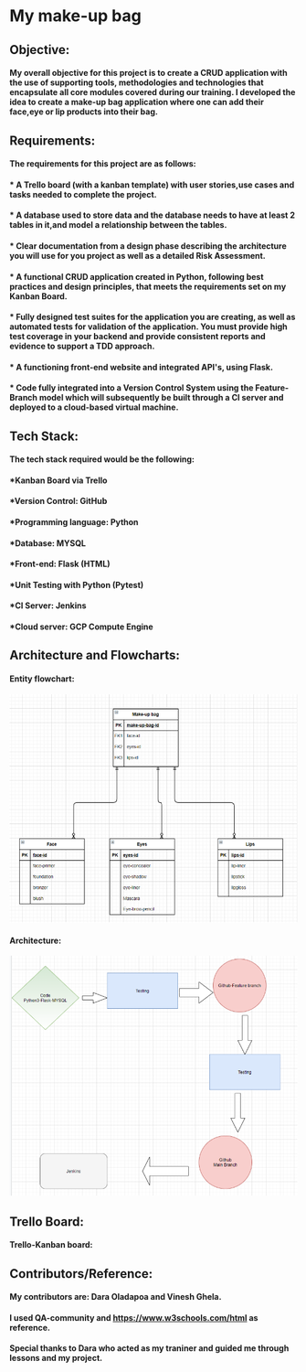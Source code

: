 # **My make-up bag**

## **Objective:**

#### My overall objective for this project is to create a CRUD application with the use of supporting tools, methodologies and technologies that encapsulate all core modules covered during our training. I developed the idea to create a make-up bag application where one can add their face,eye or lip products into their bag.

## **Requirements:**

#### **The requirements for this project are as follows:**

#### * A Trello board (with a kanban template) with user stories,use cases and tasks needed to complete the project.
#### * A database used to store data and the database needs to have at least 2 tables in it,and model a relationship between the tables. 
#### * Clear documentation from a design phase describing the architecture you will use for you project as well as a detailed Risk Assessment.
#### * A functional CRUD application created in Python, following best practices and design principles, that meets the requirements set on my Kanban Board.
#### * Fully designed test suites for the application you are creating, as well as automated tests for validation of the application. You must provide high test coverage in your backend and provide consistent reports and evidence to support a TDD approach.
#### * A functioning front-end website and integrated API's, using Flask.
#### * Code fully integrated into a Version Control System using the Feature-Branch model which will subsequently be built through a CI server and deployed to a cloud-based virtual machine.


## **Tech Stack:**

#### **The tech stack required would be the following:**

#### *Kanban Board via Trello
#### *Version Control: GitHub
#### *Programming language: Python
#### *Database: MYSQL
#### *Front-end: Flask (HTML)
#### *Unit Testing with Python (Pytest)
#### *CI Server: Jenkins
#### *Cloud server: GCP Compute Engine

## **Architecture and Flowcharts:**

#### **Entity flowchart:**

![entity flow chart](entityflowchart.png)


#### **Architecture:**

![architecture](Architecturefinal.PNG)

## **Trello Board:**

#### **Trello-Kanban board:**


## **Contributors/Reference:**

#### My contributors are: Dara Oladapoa and Vinesh Ghela.
#### I used QA-community and https://www.w3schools.com/html as reference.
#### Special thanks to Dara who acted as my traniner and guided me through lessons and my project. 